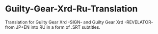 # Guilty-Gear-Xrd-Ru-Translation
Translation for Guilty Gear Xrd -SIGN- and Guilty Gear Xrd -REVELATOR- from JP+EN into RU in a form of .SRT subtitles.
